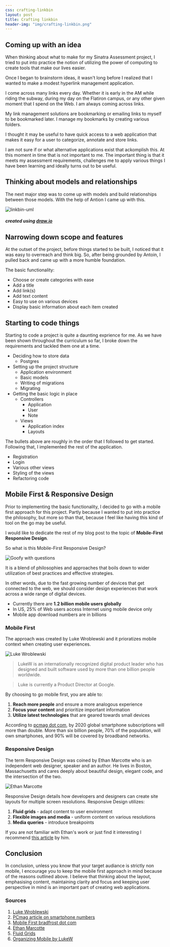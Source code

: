 ```yaml
---
css: crafting-linkbin
layout: post
title: Crafting linkbin
header-img: "img/crafting-linkbin.png"
---
```


## Coming up with an idea

When thinking about what to make for my Sinatra Assessment project, I tried to put into practice the notion of utilizing the power of computing to create tools that make our lives easier.

Once I began to brainstorm ideas, it wasn't long before I realized that I wanted to make a modest hyperlink management application.

I come across many links every day. Whether it is early in the AM while riding the subway, during my day on the Flatiron campus, or any other given moment that I spend on the Web. I am always coming across links.

My link management solutions are bookmarking or emailing links to myself to be bookmarked later. I manage my bookmarks by creating various folders.

I thought it may be useful to have quick access to a web application that makes it easy for a user to categorize, annotate and store links.

I am not sure if or what alternative applications exist that ackomplish this. At this moment in time that is not important to me. The important thing is that it meets my assessment requirements, challenges me to apply various things I have been learning and ideally turns out to be useful.

## Thinking about models and relationships

The next major step was to come up with models and build relationships between those models. With the help of Antion I came up with this.

![linkbin-uml](http://i.imgur.com/Jm6lXec.png)

##### created using [draw.io](https://www.draw.io/)

## Narrowing down scope and features

At the outset of the project, before things started to be built, I noticed that it was easy to overreach and think big. So, after being grounded by Antoin, I pulled back and came up with a more humble foundation.

The basic functionality:

* Choose or create categories with ease
* Add a title
* Add link(s)
* Add text content
* Easy to use on various devices
* Display basic information about each item created

## Starting to code things

Starting to code a project is quite a daunting exprience for me. As we have been shown throughout the curriculum so far, I broke down the requirements and tackled them one at a time.

* Deciding how to store data
    * Postgres
* Setting up the project structure
    * Application environment
    * Basic models
    * Writing of migrations
    * Migrating
* Getting the basic logic in place
    * Controllers
        * Application
        * User
        * Note
    * Views
        * Application index
        * Layouts

The bullets above are roughly in the order that I followed to get started. Following that, I implemented the rest of the application.

* Registration
* Login
* Various other views
* Styling of the views
* Refactoring code

## Mobile First & Responsive Design

Prior to implementing the basic functionality, I decided to go with a mobile first approach for this project. Partly because I wanted to put into practice the philosophy, but more so than that, because I feel like having this kind of tool on the go may be useful.

I would like to dedicate the rest of my blog post to the topic of **Mobile-First Responsive Design**.

So what is this Mobile-First Responsive Design?

![Goofy with questions](http://i.imgur.com/TS6hLTu.png)

It is a blend of philosophies and approaches that boils down to wider utilization of best practices and effective strategies.<br>

In other words, due to the fast growing number of devices that get connected to the web, we should consider design experiences that work across a wide range of digital devices.

* Currently there are **1.2 billion mobile users globally**
* In US, 25% of Web users access Internet using mobile device only
* Mobile app download numbers are in billions

### Mobile First 

The approach was created by Luke Wroblewski and it prioratizes mobile context when creating user experiences.

![Luke Wroblewski](http://i.imgur.com/mmRHeie.png)

> LukeW is an internationally recognized digital product leader who has designed and built software used by more than one billion people worldwide.

> Luke is currently a Product Director at Google.

By choosing to go mobile first, you are able to:

1. **Reach more people** and ensure a more analogous experience
2. **Focus your content** and prioritize important information
3. **Utilize latest technologies** that are geared towards small devices

According to [pcmag dot com](http://www.pcmag.com/article2/0,2817,2485277,00.asp), by 2020 global smartphone subscriptions will more than double. More than six billion people, 70% of the population, will own smartphones, and 90% will be covered by broadband networks.

### Responsive Design

The term Responsive Design was coined by Ethan Marcotte who is an independent web designer, speaker and an author. He lives in Boston, Massachusetts and cares deeply about beautiful design, elegant code, and the intersection of the two.

![Ethan Marcotte](http://sparksheet.com/wp-content/uploads/2015/01/ethan-marcotte.jpg)

Responsive Design details how developers and designers can create site layouts for multiple screen resolutions. Responsive Design utilizes:

1. **Fluid grids** - adapt content to user environment
2. **Flexible images and media** - uniform content on various resolutions
3. **Media queries** - introduce breakpoints

If you are not familiar with Ethan's work or just find it interesting I recommend [this article](http://alistapart.com/article/responsive-web-design) by him.

## Conclusion

In conclusion, unless you know that your target audiance is strictly non mobile, I encourage you to keep the mobile first approach in mind because of the reasons outlined above. I believe that thinking about the layout, emphasising content, maintaining clarity and focus and keeping user perspective in mind is an important part of creating web applications.


### Sources

1. [Luke Wroblewski](http://www.lukew.com/about/luke/)
2. [PCmag article on smartphone numbers](http://www.pcmag.com/article2/0,2817,2485277,00.asp)
3. [Mobile First bradfrost dot com](http://bradfrost.com/blog/web/mobile-first-responsive-web-design/)
4. [Ethan Marcotte](http://ethanmarcotte.com/)
5. [Fluid Grids](http://1stwebdesigner.com/fluid-grid-layout/)
6. [Organizing Mobile by LukeW](http://alistapart.com/article/organizing-mobile)